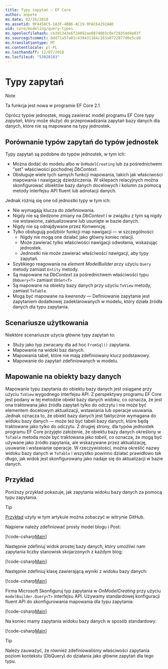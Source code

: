 ```yaml
---
title: Typy zapytań — EF Core
author: anpete
ms.date: 02/26/2018
ms.assetid: 9F4450C5-1A3F-4BB6-AC19-9FAC64292AAD
uid: core/modeling/query-types
ms.openlocfilehash: cb391343e6f24092ae0874003c0ef2935dd4e03f
ms.sourcegitcommit: 8dd71a57a01c439431164c163a0722877d0e5cd8
ms.translationtype: MT
ms.contentlocale: pl-PL
ms.lasthandoff: 12/07/2018
ms.locfileid: "53028183"
---
```

# <a name="query-types"></a>Typy zapytań
> [!NOTE]
> Ta funkcja jest nowa w programie EF Core 2.1

Oprócz typów jednostek, mogą zawierać model programu EF Core _typy zapytań_, który może służyć do przeprowadzania zapytań bazy danych dla danych, które nie są mapowane na typy jednostek.

## <a name="compare-query-types-to-entity-types"></a>Porównanie typów zapytań do typów jednostek

Typy zapytań są podobne do typów jednostek, w tym ich:

- Można dodać do modelu albo w `OnModelCreating` lub za pośrednictwem "set" właściwości pochodnej _DbContext_.
- Obsługuje wiele tych samych funkcji mapowania, takich jak właściwości mapowania i nawigację dziedziczenia. W sklepach relacyjnych można skonfigurować obiektów bazy danych docelowych i kolumn za pomocą metody interfejsu API fluent lub adnotacji danych.

Jednak różnią się one od jednostki typy w tym ich:

- Nie wymagają klucza do zdefiniowania.
- Nigdy nie są śledzone zmiany na _DbContext_ i w związku z tym są nigdy nie wstawione, zaktualizowane lub usunięte w bazie danych.
- Nigdy nie są odnajdywane przez Konwencję.
- Tylko obsługują podzbiór funkcji map nawigacji — w szczególności:
  - Nigdy nie mogą one działać jako główny koniec relacji.
  - Może zawierać tylko właściwości nawigacji odwołania, wskazując jednostek.
  - Jednostki nie może zawierać właściwości nawigacji, aby typy zapytań.
- Szybkiego reagowania na _element ModelBuilder_ przy użyciu `Query` metody zamiast `Entity` metody.
- Są mapowane na _DbContext_ za pośrednictwem właściwości typu `DbQuery<T>` zamiast `DbSet<T>`
- Są mapowane na obiekty bazy danych przy użyciu `ToView` metody, zamiast `ToTable`.
- Mogą być mapowane na _kwerendy_ — Definiowanie zapytanie jest zapytaniem dodatkowej zadeklarowanych w modelu, który działa źródła danych dla typu zapytania.

## <a name="usage-scenarios"></a>Scenariusze użytkowania

Niektóre scenariusze użycia główne typy zapytań to:

- Służy jako typ zwracany dla ad hoc `FromSql()` zapytania.
- Mapowanie na widoki baz danych.
- Mapowania tabel, które nie mają zdefiniowany klucz podstawowy.
- Mapowanie do zapytań zdefiniowanych w modelu.

## <a name="mapping-to-database-objects"></a>Mapowanie na obiekty bazy danych

Mapowanie typu zapytania do obiektu bazy danych jest osiągane przy użyciu `ToView` wygodnego interfejsu API. Z perspektywy programu EF Core jest podany w tej metodzie obiekt bazy danych _widoku_, co oznacza, że jest ona traktowana jako źródła zapytań tylko do odczytu i nie może być elementem docelowym aktualizacji, wstawiania lub operacje usuwania. Jednak oznacza to, że obiekt bazy danych jest faktycznie wymagana do widoku bazy danych — może też być tabeli bazy danych, które będą traktowane jako tylko do odczytu. Z drugiej strony, dla typów jednostek programu EF Core przyjęto założenie, że obiektu bazy danych określony w `ToTable` metoda może być traktowana jako _tabeli_, co oznacza, że mogą być używane jako źródło zapytania, ale wskazywane przez aktualizację, usuwanie i wstawianie operacje. W rzeczywistości, można określić nazwy widoku bazy danych w `ToTable` i wszystko powinno działać prawidłowo tak długo, jak widok jest skonfigurowany jako nadaje się do aktualizacji w bazie danych.

## <a name="example"></a>Przykład

Poniższy przykład pokazuje, jak zapytania widoku bazy danych za pomocą typu zapytania.

> [!TIP]
> [Przykład](https://github.com/aspnet/EntityFramework.Docs/tree/master/samples/core/QueryTypes) użyty w tym artykule można zobaczyć w witrynie GitHub.

Najpierw należy zdefiniować prosty model blogu i Post:

[!code-csharp[Main](../../../samples/core/QueryTypes/Program.cs#Entities)]

Następnie zdefiniuj widok prostej bazy danych, który umożliwi nam zapytania liczby stanowisk skojarzonych z każdym blog:

[!code-csharp[Main](../../../samples/core/QueryTypes/Program.cs#View)]

Następnie zdefiniuj klasę zawierającą wyniki z widoku bazy danych:

[!code-csharp[Main](../../../samples/core/QueryTypes/Program.cs#QueryType)]

Firma Microsoft Skonfiguruj typ zapytania w _OnModelCreating_ przy użyciu `modelBuilder.Query<T>` interfejsu API.
Używamy standardowej konfiguracji fluent API do skonfigurowania mapowania dla typu zapytania:

[!code-csharp[Main](../../../samples/core/QueryTypes/Program.cs#Configuration)]

Na koniec mamy zapytania widoku bazy danych w sposób standardowy:

[!code-csharp[Main](../../../samples/core/QueryTypes/Program.cs#Query)]

> [!TIP]
> Należy zauważyć, że również zdefiniowaliśmy właściwości zapytania poziom kontekstu (DbQuery) do działania jako główne zapytań dla tego typu.
